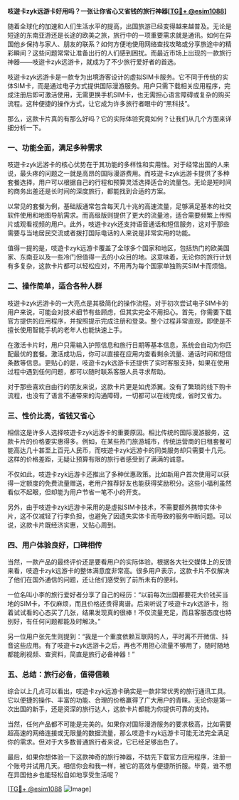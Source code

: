 **吱遊卡zyk远游卡好用吗？一张让你省心又省钱的旅行神器[[TG💪+ @esim1088](https://t.me/s/esim1088)]**

随着全球化的加速和人们生活水平的提高，出国旅游已经变得越来越普及。无论是短途的东南亚游还是长途的欧美之旅，旅行中的一项重要需求就是通讯。如何在异国他乡保持与家人、朋友的联系？如何方便地使用网络查找攻略或分享旅途中的精彩瞬间？这些问题常常让准备出行的人们感到困扰。而最近市场上出现的一款旅行神器——吱遊卡zyk远游卡，就成为了不少旅行爱好者的首选。

吱遊卡zyk远游卡是一款专为出境游客设计的虚拟SIM卡服务。它不同于传统的实体SIM卡，而是通过电子方式提供国际漫游服务。用户只需下载相关应用程序，完成注册后即可激活使用，无需更换手机SIM卡，也无需担心语言障碍或复杂的购买流程。这种便捷的操作方式，让它成为许多旅行者眼中的“黑科技”。

那么，这款卡片真的有那么好吗？它的实际体验究竟如何？让我们从几个方面来详细分析一下。

### **一、功能全面，满足多种需求**

吱遊卡zyk远游卡的核心优势在于其功能的多样性和实用性。对于经常出国的人来说，最头疼的问题之一就是高昂的国际漫游费用。而吱遊卡zyk远游卡提供了多种套餐选择，用户可以根据自己的行程和预算灵活选择适合的流量包。无论是短时间的商务出差还是长时间的深度旅行，都能找到合适的方案。

以常见的套餐为例，基础版通常包含每天几十兆的高速流量，足够满足基本的社交软件使用和地图导航需求。而高级版则提供了更大的流量池，适合需要频繁上传照片或观看视频的用户。此外，吱遊卡zyk还支持语音通话和短信服务，这对于那些需要与当地居民交流或者拨打国际电话的人来说是非常实用的功能。

值得一提的是，吱遊卡zyk远游卡覆盖了全球多个国家和地区，包括热门的欧美国家、东南亚以及一些冷门但值得一去的小众目的地。这意味着，无论你的旅行计划有多复杂，这款卡片都可以轻松应对，不用再为每个国家单独购买SIM卡而烦恼。

### **二、操作简单，适合各种人群**

吱遊卡zyk远游卡的一大亮点是其极简化的操作流程。对于初次尝试电子SIM卡的用户来说，可能会对技术细节有些顾虑，但其实完全不用担心。首先，你需要下载官方提供的应用程序，并按照提示完成注册和登录。整个过程非常直观，即使是不擅长使用智能手机的老年人也能快速上手。

在激活卡片时，用户只需输入护照信息和旅行日期等基本信息，系统会自动为你匹配最优的套餐。激活成功后，你可以直接在应用内查看剩余流量、通话时间和短信条数等信息。更贴心的是，吱遊卡zyk远游卡还提供了实时客服支持，如果在使用过程中遇到任何问题，都可以随时联系客服人员寻求帮助。

对于那些喜欢自由行的朋友来说，这款卡片更是如虎添翼。没有了繁琐的线下购卡流程，也没有了语言不通带来的沟通障碍，一切都可以在线完成，省时又省力。

### **三、性价比高，省钱又省心**

相信这是许多人选择吱遊卡zyk远游卡的重要原因。相比传统的国际漫游服务，这款卡片的价格要实惠得多。例如，在某些热门旅游城市，传统运营商的日租套餐可能高达几十甚至上百元人民币，而吱遊卡zyk远游卡的同类服务却只需要十几元。这样的价格差距，无疑让预算有限的旅行者感受到了满满的诚意。

不仅如此，吱遊卡zyk远游卡还推出了多种优惠政策。比如新用户首次使用可以获得一定额度的免费流量赠送，老用户推荐好友也能获得奖励积分。这些小福利虽然看似不起眼，但却能为用户节省一笔不小的开支。

另外，由于吱遊卡zyk远游卡采用的是虚拟SIM卡技术，不需要额外携带实体卡片，这不仅减轻了行李负担，也避免了因遗失实体卡而导致的服务中断问题。可以说，这款卡片既经济实惠，又贴心周到。

### **四、用户体验良好，口碑相传**

当然，一款产品的最终评价还是要看用户的实际体验。根据各大社交媒体上的反馈来看，吱遊卡zyk远游卡的整体满意度非常高。很多用户表示，这款卡片不仅解决了他们在国外通信的问题，还让他们感受到了前所未有的便利。

一位名叫小李的旅行爱好者分享了自己的经历：“以前每次出国都要花大价钱买当地的SIM卡，不仅麻烦，而且价格还贵得离谱。后来听说了吱遊卡zyk远游卡，抱着试试看的心态买了几张，结果发现真的很棒！不仅流量充足，而且客服态度也特别好，有任何问题都能及时解决。”

另一位用户张先生则提到：“我是一个重度依赖互联网的人，平时离不开微信、抖音这些应用。有了吱遊卡zyk远游卡之后，再也不用担心流量不够用了，随时随地都能刷视频、查资料，简直是旅行必备神器！”

### **五、总结：旅行必备，值得信赖**

综合以上几点可以看出，吱遊卡zyk远游卡确实是一款非常优秀的旅行通讯工具。它以便捷的操作、丰富的功能、合理的价格赢得了广大用户的青睐。无论你是第一次出国的新手，还是资深的旅行达人，这款卡片都能为你提供可靠的支持。

当然，任何产品都不可能是完美的。如果你对国际漫游服务的要求极高，比如需要超高速的网络连接或无限量的数据流量，那么吱遊卡zyk远游卡可能无法完全满足你的需求。但对于大多数普通旅行者来说，它已经足够出色了。

最后，如果你想体验一下这款神奇的旅行神器，不妨先下载官方应用程序，注册一个账号并试用几天。相信你会和我一样，被它的高效与便捷所折服。毕竟，谁不想在异国他乡也能轻松自如地享受生活呢？

[[TG💪+ @esim1088](https://t.me/s/esim1088) ![Image](https://i.postimg.cc/4NQfJmqS/Snipaste-2025-05-13-00-14-12.png)]